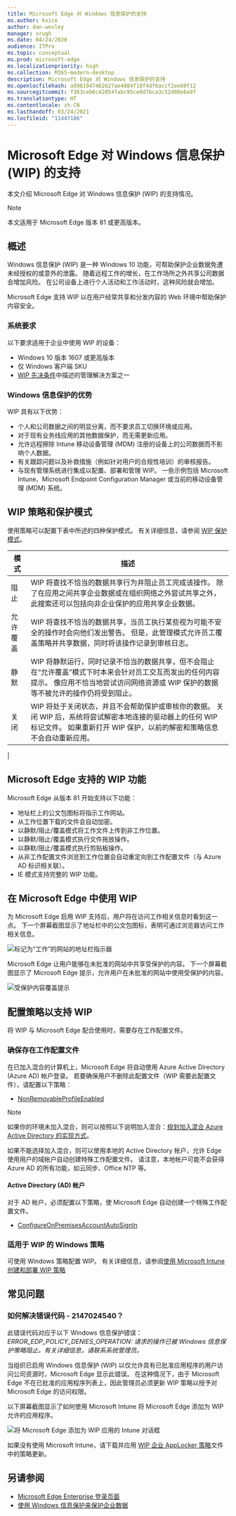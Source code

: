 ```yaml
---
title: Microsoft Edge 对 Windows 信息保护的支持
ms.author: kvice
author: dan-wesley
manager: srugh
ms.date: 04/24/2020
audience: ITPro
ms.topic: conceptual
ms.prod: microsoft-edge
ms.localizationpriority: high
ms.collection: M365-modern-desktop
description: Microsoft Edge 对 Windows 信息保护的支持
ms.openlocfilehash: a9981947462627ae4884f18f4df6accf2ee60f12
ms.sourcegitcommit: f363ceb6c42054fabc95ce8d7bca3c52d80e6a9f
ms.translationtype: HT
ms.contentlocale: zh-CN
ms.lasthandoff: 03/24/2021
ms.locfileid: "11447186"
---
```

# <a name="microsoft-edge-support-for-windows-information-protection-wip"></a>Microsoft Edge 对 Windows 信息保护 (WIP) 的支持

本文介绍 Microsoft Edge 对 Windows 信息保护 (WIP) 的支持情况。

> [!NOTE]
> 本文适用于 Microsoft Edge 版本 81 或更高版本。

## <a name="overview"></a>概述

Windows 信息保护 (WIP) 是一种 Windows 10 功能，可帮助保护企业数据免遭未经授权的或意外的泄露。 随着远程工作的增长，在工作场所之外共享公司数据会增加风险。 在公司设备上进行个人活动和工作活动时，这种风险就会增加。

Microsoft Edge 支持 WIP 以在用户经常共享和分发内容的 Web 环境中帮助保护内容安全。

### <a name="system-requirements"></a>系统要求

以下要求适用于企业中使用 WIP 的设备：

- Windows 10 版本 1607 或更高版本
- 仅 Windows 客户端 SKU
- [WIP 先决条件](/windows/security/information-protection/windows-information-protection/protect-enterprise-data-using-wip#prerequisites)中描述的管理解决方案之一

### <a name="windows-information-protection-benefits"></a>Windows 信息保护的优势

WIP 具有以下优势：

- 个人和公司数据之间的明显分离，而不要求员工切换环境或应用。
- 对于现有业务线应用的其他数据保护，而无需更新应用。
- 允许远程擦除 Intune 移动设备管理 (MDM) 注册的设备上的公司数据而不影响个人数据。 
- 有关跟踪问题以及补救措施（例如针对用户的合规性培训）的审核报告。
- 与现有管理系统进行集成以配置、部署和管理 WIP。 一些示例包括 Microsoft Intune、Microsoft Endpoint Configuration Manager 或当前的移动设备管理 (MDM) 系统。

## <a name="wip-policy-and-protection-modes"></a>WIP 策略和保护模式

使用策略可以配置下表中所述的四种保护模式。 有关详细信息，请参阅 [WIP 保护模式](/windows/security/information-protection/windows-information-protection/protect-enterprise-data-using-wip#wip-protection-modes)。

| 模式 | 描述 |
|------|-------------|
| 阻止 | WIP 将查找不恰当的数据共享行为并阻止员工完成该操作。 除了在应用之间共享企业数据或在组织网络之外尝试共享之外，此搜索还可以包括向非企业保护的应用共享企业数据。 |
| 允许覆盖 | WIP 将查找不恰当的数据共享，当员工执行某些视为可能不安全的操作时会向他们发出警告。 但是，此管理模式允许员工覆盖策略并共享数据，同时将该操作记录到审核日志。 |
| 静默 | WIP 将静默运行，同时记录不恰当的数据共享，但不会阻止在“允许覆盖”模式下时本来会针对员工交互而发出的任何内容提示。 像应用不恰当地尝试访问网络资源或 WIP 保护的数据等不被允许的操作仍将受到阻止。 |
| 关闭 | WIP 将处于关闭状态，并且不会帮助保护或审核你的数据。 关闭 WIP 后，系统将尝试解密本地连接的驱动器上的任何 WIP 标记文件。 如果重新打开 WIP 保护，以前的解密和策略信息不会自动重新应用。
 |

## <a name="wip-features-supported-in-microsoft-edge"></a>Microsoft Edge 支持的 WIP 功能

Microsoft Edge 从版本 81 开始支持以下功能：

- 地址栏上的公文包图标将指示工作网站。  
- 从工作位置下载的文件会自动加密。
- 以静默/阻止/覆盖模式将工作文件上传到非工作位置。  
- 以静默/阻止/覆盖模式执行文件拖放操作。
- 以静默/阻止/覆盖模式执行剪贴板操作。
- 从非工作配置文件浏览到工作位置会自动重定向到工作配置文件（与 Azure AD 标识相关联）。
- IE 模式支持完整的 WIP 功能。

## <a name="working-with-wip-in-microsoft-edge"></a>在 Microsoft Edge 中使用 WIP

为 Microsoft Edge 启用 WIP 支持后，用户将在访问工作相关信息时看到这一点。 下一个屏幕截图显示了地址栏中的公文包图标，表明可通过浏览器访问工作相关信息。

 ![标记为“工作”的网站的地址栏指示器](./media/microsoft-edge-security-windows-information-protection/microsoft-edge-wip-notify.png)

Microsoft Edge 让用户能够在未批准的网站中共享受保护的内容。 下一个屏幕截图显示了 Microsoft Edge 提示，允许用户在未批准的网站中使用受保护的内容。

 ![受保护内容覆盖提示](./media/microsoft-edge-security-windows-information-protection/microsoft-edge-wip-override.png)

## <a name="configure-policies-to-support-wip"></a>配置策略以支持 WIP

将 WIP 与 Microsoft Edge 配合使用时，需要存在工作配置文件。

### <a name="ensure-the-presence-of-a-work-profile"></a>确保存在工作配置文件

在已加入混合的计算机上，Microsoft Edge 将自动使用 Azure Active Directory (Azure AD) 帐户登录。 若要确保用户不删除此配置文件（WIP 需要此配置文件），请配置以下策略：

- [NonRemovableProfileEnabled](./microsoft-edge-policies.md#nonremovableprofileenabled)

> [!NOTE]
> 如果你的环境未加入混合，则可以按照以下说明加入混合：[规划加入混合 Azure Active Directory 的实现方式](/azure/active-directory/devices/hybrid-azuread-join-plan)。

如果不能选择加入混合，则可以使用本地的 Active Directory 帐户，允许 Edge 使用用户的域帐户自动创建特殊工作配置文件。 请注意，本地帐户可能不会获得 Azure AD 的所有功能，如云同步、Office NTP 等。

#### <a name="active-directory-ad-accounts"></a>Active Directory (AD) 帐户

对于 AD 帐户，必须配置以下策略，使 Microsoft Edge 自动创建一个特殊工作配置文件。

- [ConfigureOnPremisesAccountAutoSignIn](./microsoft-edge-policies.md#configureonpremisesaccountautosignin)

### <a name="windows-policies-for-wip"></a>适用于 WIP 的 Windows 策略

可使用 Windows 策略配置 WIP。 有关详细信息，请参阅[使用 Microsoft Intune 创建和部署 WIP 策略](/windows/security/information-protection/windows-information-protection/overview-create-wip-policy)

## <a name="frequently-asked-questions"></a>常见问题

### <a name="how-do-i-resolve-error-code--2147024540"></a>如何解决错误代码 - 2147024540？

此错误代码对应于以下 Windows 信息保护错误：*ERROR_EDP_POLICY_DENIES_OPERATION: 请求的操作已被 Windows 信息保护策略阻止。有关详细信息，请联系系统管理员。*

当组织已启用 Windows 信息保护 (WIP) 以仅允许具有已批准应用程序的用户访问公司资源时，Microsoft Edge 显示此错误。 在这种情况下，由于 Microsoft Edge 不在已批准的应用程序列表上，因此管理员必须更新 WIP 策略以授予对 Microsoft Edge 的访问权限。

以下屏幕截图显示了如何使用 Microsoft Intune 将 Microsoft Edge 添加为 WIP允许的应用程序。

 ![将 Microsoft Edge 添加为 WIP 应用的 Intune 对话框](./media/microsoft-edge-security-windows-information-protection/microsoft-edge-wip-exemption.png)

如果没有使用 Microsoft Intune，请下载并应用 [WIP 企业 AppLocker 策略](https://download.microsoft.com/download/8/9/9/8995d820-065c-4ab1-aa2a-9d6dc0cd7ffa/MsEdge%20-%20WIP%20Enterprise%20AppLocker%20Policy%20Files.zip)文件中的策略更新。

## <a name="see-also"></a>另请参阅

- [Microsoft Edge Enterprise 登录页面](https://aka.ms/EdgeEnterprise) 
- [使用 Windows 信息保护来保护企业数据](/windows/security/information-protection/windows-information-protection/protect-enterprise-data-using-wip)